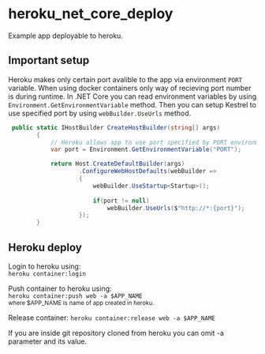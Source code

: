 # heroku_net_core_deploy
Example app deployable to heroku.

## Important setup
Heroku makes only certain port avalible to the app via environment `PORT` variable. When using docker containers only way of recieving port number is during runtime.
In .NET Core you can read environment variables by using `Environment.GetEnvironmentVariable` method. Then you can setup Kestrel to use specified port by using `webBuilder.UseUrls` method.

```c#
 public static IHostBuilder CreateHostBuilder(string[] args)
        {
            // Heroku allows app to use port specified by PORT environment variable
            var port = Environment.GetEnvironmentVariable("PORT");

            return Host.CreateDefaultBuilder(args)
                    .ConfigureWebHostDefaults(webBuilder =>
                    {
                        webBuilder.UseStartup<Startup>();
                        
                        if(port != null)
                            webBuilder.UseUrls($"http://*:{port}");
                    });
        }  
```

## Heroku deploy

Login to heroku using:  
`heroku container:login`

Push container to heroku using:  
`heroku container:push web -a $APP_NAME`  
<sub>where $APP_NAME is name of app created in heroku.</sub>

Release container:
`heroku container:release web -a $APP_NAME` 

If you are inside git repository cloned from heroku you can omit -a parameter and its value.
